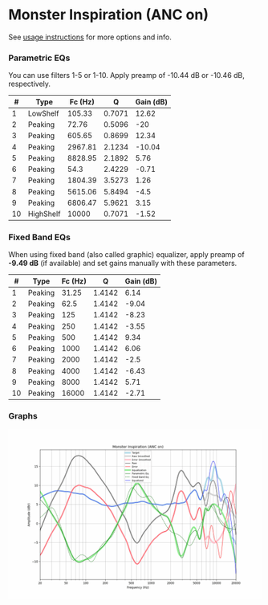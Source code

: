 # Monster Inspiration (ANC on)
See [usage instructions](https://github.com/jaakkopasanen/AutoEq#usage) for more options and info.

### Parametric EQs
You can use filters 1-5 or 1-10. Apply preamp of -10.44 dB or -10.46 dB, respectively.

|   # | Type      |   Fc (Hz) |      Q |   Gain (dB) |
|-----|-----------|-----------|--------|-------------|
|   1 | LowShelf  |    105.33 | 0.7071 |       12.62 |
|   2 | Peaking   |     72.76 | 0.5096 |      -20    |
|   3 | Peaking   |    605.65 | 0.8699 |       12.34 |
|   4 | Peaking   |   2967.81 | 2.1234 |      -10.04 |
|   5 | Peaking   |   8828.95 | 2.1892 |        5.76 |
|   6 | Peaking   |     54.3  | 2.4229 |       -0.71 |
|   7 | Peaking   |   1804.39 | 3.5273 |        1.26 |
|   8 | Peaking   |   5615.06 | 5.8494 |       -4.5  |
|   9 | Peaking   |   6806.47 | 5.9621 |        3.15 |
|  10 | HighShelf |  10000    | 0.7071 |       -1.52 |

### Fixed Band EQs
When using fixed band (also called graphic) equalizer, apply preamp of **-9.49 dB** (if available) and set gains manually with these parameters.

|   # | Type    |   Fc (Hz) |      Q |   Gain (dB) |
|-----|---------|-----------|--------|-------------|
|   1 | Peaking |     31.25 | 1.4142 |        6.14 |
|   2 | Peaking |     62.5  | 1.4142 |       -9.04 |
|   3 | Peaking |    125    | 1.4142 |       -8.23 |
|   4 | Peaking |    250    | 1.4142 |       -3.55 |
|   5 | Peaking |    500    | 1.4142 |        9.34 |
|   6 | Peaking |   1000    | 1.4142 |        6.06 |
|   7 | Peaking |   2000    | 1.4142 |       -2.5  |
|   8 | Peaking |   4000    | 1.4142 |       -6.43 |
|   9 | Peaking |   8000    | 1.4142 |        5.71 |
|  10 | Peaking |  16000    | 1.4142 |       -2.71 |

### Graphs
![](./Monster%20Inspiration%20(ANC%20on).png)
